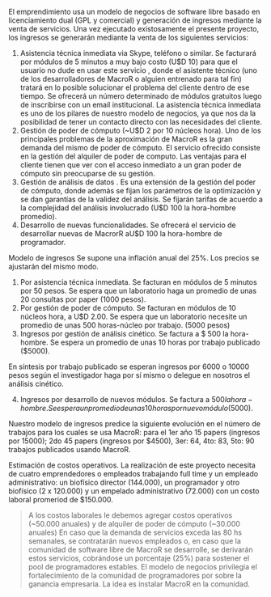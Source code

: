 El emprendimiento usa un modelo de negocios de software libre basado en licenciamiento  dual (GPL y comercial) y generación de ingresos mediante la venta de servicios.
Una vez ejecutado existosamente el presente proyecto, los ingresos se generarán mediante la venta de los siguientes servicios:
1. Asistencia técnica inmediata via Skype, teléfono o similar. Se facturará por módulos de 5 minutos a muy bajo costo (U$D 10) para que el usuario no dude en usar este servicio , donde el asistente técnico (uno de los desarrolladores de MacroR o alguien entrenado para tal fin) tratará en lo posible solucionar el problema del cliente dentro de ese tiempo. Se ofrecerá un número determinado de módulos gratuitos luego de inscribirse con un email institucional. La asistencia técnica inmediata es uno de los pilares de nuestro modelo de negocios, ya que nos da la posibilidad de tener un contacto directo con las necesidades del cliente.
2. Gestión de poder de cómputo (~U$D 2 por 10 núcleos hora). Uno de los principales problemas de la aproximación de MacroR es la gran demanda del mismo de poder de cómputo. El servicio ofrecido consiste en la gestión del alquiler de poder de computo. Las ventajas para el cliente tienen que ver con el acceso inmediato a un gran poder de cómputo sin preocuparse de su gestión.
3. Gestión de análisis de datos . Es una extensión de la gestión del poder de cómputo, donde además se fijan los parámetros de la optimización y se dan garantías de la validez del análisis.
Se fijarán tarifas de acuerdo a la complejidad del análisis involucrado (U$D 100 la hora-hombre promedio).
4. Desarrollo de nuevas funcionalidades. Se ofrecerá el servicio de desarrollar nuevas  de MacrorR aU$D 100 la hora-hombre de programador.

Modelo de ingresos
Se supone una inflación anual del 25%. Los precios se ajustarán del mismo modo.
1. Por asistencia técnica inmediata. Se facturan en módulos de 5 minutos por 50 pesos.  Se espera que un  laboratorio haga un promedio de unas 20 consultas por paper (1000 pesos).
2. Por gestión de poder de cómputo. Se facturan en módulos de 10 núcleos hora, a U$D 2.00. Se espera que un laboratorio necesite un promedio de unas 500 horas-núcleo por trabajo. (5000 pesos)
3. Ingresos por gestión de análisis cinético. Se factura a $ 500 la hora-hombre. Se espera un promedio de unas 10 horas por trabajo publicado ($5000).

En síntesis por trabajo publicado se esperan ingresos por 6000 o 10000 pesos según el investigador haga por sí mismo o delegue en nosotros el análisis cinético.

4. Ingresos por desarrollo de nuevos módulos. Se factura a $500 la hora-hombre. Se espera un promedio de unas 10 horas por nuevo módulo ($5000).

Nuestro modelo de ingresos predice la siguiente evolución en el número de trabajos para los cuales se usa MacroR: para el 1er año 15 papers (ingresos por 15000); 2do 45 papers (ingresos por $4500), 3er: 64, 4to: 83, 5to: 90 trabajos publicados usando MacroR.

Estimación de costos operativos.
La realización de este proyecto necesita de cuatro emprendedores o empleados trabajando full time y un empleado administrativo: un biofísico director (144.000), un programador y otro biofísico (2 x 120.000) y un empelado administrativo (72.000) con un costo laboral promeriod de $150.000.
> A los costos laborales le debemos agregar costos operativos (~50.000 anuales) y de alquiler de poder de cómputo (~30.000 anuales) En caso que la demanda de servicios exceda las 80 hs semanales, se contratarán nuevos empleados o, en caso que la comunidad de software libre de MacroR se desarrolle, se derivarán estos servicios, cobrándose un porcentaje (25%) para sostener el pool de programadores estables.
El modelo de negocios privilegia el fortalecimiento de la comunidad de programadores por sobre la ganancia empresaria. La idea es instalar MacroR en la comunidad.